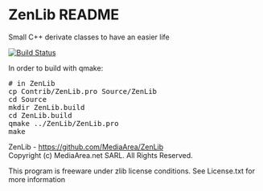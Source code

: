 # ZenLib README

Small C++ derivate classes to have an easier life

[![Build Status](https://travis-ci.org/MediaArea/ZenLib.svg?branch=master)](https://travis-ci.org/MediaArea/ZenLib)

In order to build with qmake:
<pre>
# in ZenLib
cp Contrib/ZenLib.pro Source/ZenLib
cd Source
mkdir ZenLib.build
cd ZenLib.build
qmake ../ZenLib/ZenLib.pro 
make
</pre>

ZenLib - https://github.com/MediaArea/ZenLib  
Copyright (c) MediaArea.net SARL. All Rights Reserved.

This program is freeware under zlib license conditions.
See License.txt for more information
